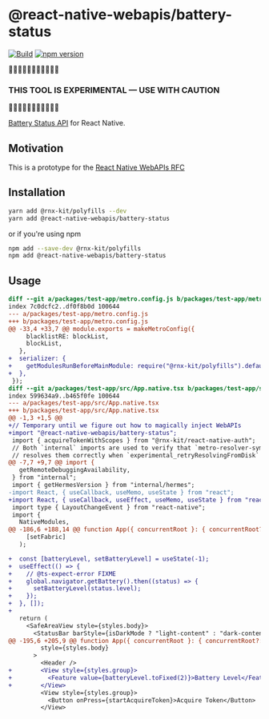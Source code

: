 # @react-native-webapis/battery-status

[![Build](https://github.com/microsoft/rnx-kit/actions/workflows/build.yml/badge.svg)](https://github.com/microsoft/rnx-kit/actions/workflows/build.yml)
[![npm version](https://img.shields.io/npm/v/@react-native-webapis/battery-status)](https://www.npmjs.com/package/@react-native-webapis/battery-status)

🚧🚧🚧🚧🚧🚧🚧🚧🚧🚧🚧

### THIS TOOL IS EXPERIMENTAL — USE WITH CAUTION

🚧🚧🚧🚧🚧🚧🚧🚧🚧🚧🚧

[Battery Status API](https://developer.mozilla.org/en-US/docs/Web/API/Battery_Status_API)
for React Native.

## Motivation

This is a prototype for the [React Native WebAPIs RFC](https://github.com/microsoft/rnx-kit/pull/2504)

## Installation

```sh
yarn add @rnx-kit/polyfills --dev
yarn add @react-native-webapis/battery-status
```

or if you're using npm

```sh
npm add --save-dev @rnx-kit/polyfills
npm add @react-native-webapis/battery-status
```

## Usage

```diff
diff --git a/packages/test-app/metro.config.js b/packages/test-app/metro.config.js
index 7c0dcfc2..df0f8b0d 100644
--- a/packages/test-app/metro.config.js
+++ b/packages/test-app/metro.config.js
@@ -33,4 +33,7 @@ module.exports = makeMetroConfig({
     blacklistRE: blockList,
     blockList,
   },
+  serializer: {
+    getModulesRunBeforeMainModule: require("@rnx-kit/polyfills").default,
+  },
 });
diff --git a/packages/test-app/src/App.native.tsx b/packages/test-app/src/App.native.tsx
index 599634a9..b465f0fe 100644
--- a/packages/test-app/src/App.native.tsx
+++ b/packages/test-app/src/App.native.tsx
@@ -1,3 +1,5 @@
+// Temporary until we figure out how to magically inject WebAPIs
+import "@react-native-webapis/battery-status";
 import { acquireTokenWithScopes } from "@rnx-kit/react-native-auth";
 // Both `internal` imports are used to verify that `metro-resolver-symlinks`
 // resolves them correctly when `experimental_retryResolvingFromDisk` is
@@ -7,7 +9,7 @@ import {
   getRemoteDebuggingAvailability,
 } from "internal";
 import { getHermesVersion } from "internal/hermes";
-import React, { useCallback, useMemo, useState } from "react";
+import React, { useCallback, useEffect, useMemo, useState } from "react";
 import type { LayoutChangeEvent } from "react-native";
 import {
   NativeModules,
@@ -186,6 +188,14 @@ function App({ concurrentRoot }: { concurrentRoot?: boolean }) {
     [setFabric]
   );

+  const [batteryLevel, setBatteryLevel] = useState(-1);
+  useEffect(() => {
+    // @ts-expect-error FIXME
+    global.navigator.getBattery().then((status) => {
+      setBatteryLevel(status.level);
+    });
+  }, []);
+
   return (
     <SafeAreaView style={styles.body}>
       <StatusBar barStyle={isDarkMode ? "light-content" : "dark-content"} />
@@ -195,6 +205,9 @@ function App({ concurrentRoot }: { concurrentRoot?: boolean }) {
         style={styles.body}
       >
         <Header />
+        <View style={styles.group}>
+          <Feature value={batteryLevel.toFixed(2)}>Battery Level</Feature>
+        </View>
         <View style={styles.group}>
           <Button onPress={startAcquireToken}>Acquire Token</Button>
         </View>
```
